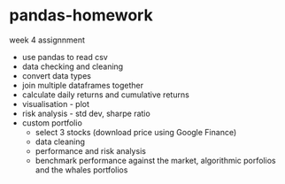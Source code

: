 # pandas-homework

week 4 assignnment
- use pandas to read csv
- data checking and cleaning
- convert data types
- join multiple dataframes together
- calculate daily returns and cumulative returns
- visualisation - plot
- risk analysis - std dev, sharpe ratio
- custom portfolio
  - select 3 stocks (download price using Google Finance)
  - data cleaning
  - performance and risk analysis
  - benchmark performance against the market, algorithmic porfolios and the whales portfolios
